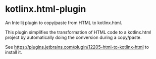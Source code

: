 # kotlinx.html-plugin

<!-- Plugin description -->
An Intellij plugin to copy/paste from HTML to kotlinx.html.

This plugin simplifies the transformation of HTML code to a kotlinx.html project 
by automatically doing the conversion during a copy/paste.
<!-- Plugin description end -->

See https://plugins.jetbrains.com/plugin/12205-html-to-kotlinx-html to install it.
